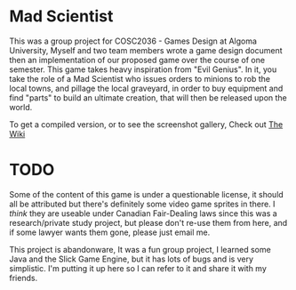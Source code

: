 # Mad Scientist
This was a group project for COSC2036 - Games Design at Algoma University,
Myself and two team members wrote a game design document then an implementation
of our proposed game over the course of one semester. This game takes heavy
inspiration from "Evil Genius". In it, you take the role of a Mad Scientist who issues orders to minions to rob the local towns, and pillage the local graveyard, in order to buy equipment and find "parts" to build an ultimate creation, that will then be released upon the world.

To get a compiled version, or to see the screenshot gallery, Check out [The Wiki](https://github.com/grevian/Mad-Scientist/wiki)

# TODO

Some of the content of this game is under a questionable license, it should all
be attributed but there's definitely some video game sprites in there. 
I *think* they are useable under Canadian Fair-Dealing laws since this 
was a research/private study project, but please don't re-use them from here, 
and if some lawyer wants them gone, please just email me.

This project is abandonware, It was a fun group project, I learned some Java
and the Slick Game Engine, but it has lots of bugs and is very simplistic. I'm
putting it up here so I can refer to it and share it with my friends.

